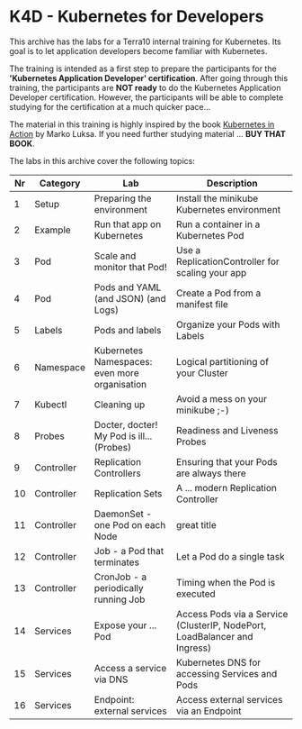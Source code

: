 # K4D - Kubernetes for Developers

This archive has the labs for a Terra10 internal training for Kubernetes. Its goal is to let application developers become familiar with Kubernetes. 

The training is intended as a first step to prepare the participants for the **'Kubernetes Application Developer' certification**. After going through this training, the participants are **NOT ready** to do the Kubernetes Application Developer certification. However, the participants will be able to complete studying for the certification at a much quicker pace...

The material in this training is highly inspired by the book [Kubernetes in Action](https://www.manning.com/books/kubernetes-in-action) by Marko Luksa. If you need further studying material ... **BUY THAT BOOK**.

The labs in this archive cover the following topics:

|Nr | Category  | Lab                          | Description                                   |
|---|-----------|------------------------------|-----------------------------------------------|
|1  | Setup     | Preparing the environment    | Install the minikube Kubernetes environment   |
|2  | Example   | Run that app on Kubernetes   | Run a container in a Kubernetes Pod           |
|3  | Pod       | Scale and monitor that Pod!  | Use a ReplicationController for scaling your app|
|4  | Pod       | Pods and YAML (and JSON) (and Logs) | Create a Pod from a manifest file      |
|5  | Labels    | Pods and labels              | Organize your Pods with Labels                |
|6  | Namespace | Kubernetes Namespaces: even more organisation | Logical partitioning of your Cluster |
|7  | Kubectl   | Cleaning up                  | Avoid a mess on your minikube ;-)             |
|8  | Probes    | Docter, docter! My Pod is ill... (Probes) | Readiness and Liveness Probes    |
|9  | Controller| Replication Controllers      | Ensuring that your Pods are always there      |
|10 | Controller| Replication Sets             | A ... modern Replication Controller           |
|11 | Controller| DaemonSet - one Pod on each Node | great title                               |
|12 | Controller| Job - a Pod that terminates  | Let a Pod do a single task                    |
|13 | Controller| CronJob - a periodically running Job | Timing when the Pod is executed       |
|14 | Services  | Expose your ... Pod          | Access Pods via a Service (ClusterIP, NodePort, LoadBalancer and Ingress) |
|15 | Services  | Access a service via DNS     | Kubernetes DNS for accessing Services and Pods|               
|16 | Services  | Endpoint: external services  | Access external services via an Endpoint      |



